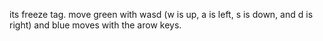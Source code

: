 its freeze tag. move green with wasd (w is up, a is left, s is down, and d is right) and blue moves with the arow keys.
